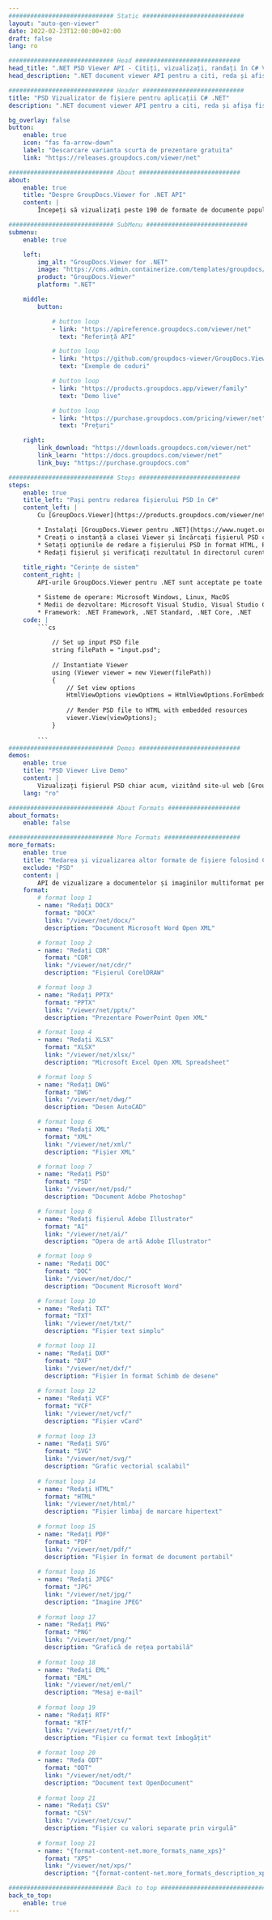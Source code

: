 ```yaml
---
############################# Static ############################
layout: "auto-gen-viewer"
date: 2022-02-23T12:00:00+02:00
draft: false
lang: ro

############################# Head #############################
head_title: ".NET PSD Viewer API - Citiți, vizualizați, randați în C# VB.NET"
head_description: ".NET document viewer API pentru a citi, reda și afișa PSD în orice tip de aplicații C#, ASP.NET, VB.NET și .NET Core."

############################# Header ############################
title: "PSD Vizualizator de fișiere pentru aplicații C# .NET" 
description: ".NET document viewer API pentru a citi, reda și afișa fișierul PSD în orice tip de aplicații C#, ASP.NET, VB.NET și .NET Core. Vizualizați fișierele redate cu formatare și aspect adevărat în HTML5, PDF sau ca imagine folosind câteva rânduri de cod." 

bg_overlay: false
button:
    enable: true
    icon: "fas fa-arrow-down"
    label: "Descarcare varianta scurta de prezentare gratuita"
    link: "https://releases.groupdocs.com/viewer/net"

############################# About ############################
about:
    enable: true
    title: "Despre GroupDocs.Viewer for .NET API" 
    content: |
        Începeți să vizualizați peste 190 de formate de documente populare în aplicațiile dvs. .NET folosind GroupDocs.Viewer pentru API-urile .NET adăugând câteva linii de cod. Dezvoltatorii pot afișa cu ușurință PDF, Procesare de text, Foaie de calcul Excel, Prezentare, Visio, Proiect, Outlook și multe alte formate de document populare în moduri HTML5, imagine sau PDF. Redarea documentului este rapidă, identică cu fișierul sursă original și nu necesită instalarea de software suplimentar sau alte biblioteci externe.

############################# SubMenu ############################
submenu:
    enable: true

    left:
        img_alt: "GroupDocs.Viewer for .NET"
        image: "https://cms.admin.containerize.com/templates/groupdocs/images/product-logos/90x90-noborder/groupdocs-viewer-net.png"
        product: "GroupDocs.Viewer"
        platform: ".NET"

    middle:
        button:

            # button loop
            - link: "https://apireference.groupdocs.com/viewer/net"
              text: "Referință API"

            # button loop
            - link: "https://github.com/groupdocs-viewer/GroupDocs.Viewer-for-.NET"
              text: "Exemple de coduri"

            # button loop
            - link: "https://products.groupdocs.app/viewer/family"
              text: "Demo live"

            # button loop
            - link: "https://purchase.groupdocs.com/pricing/viewer/net"
              text: "Prețuri"

    right:
        link_download: "https://downloads.groupdocs.com/viewer/net"
        link_learn: "https://docs.groupdocs.com/viewer/net"
        link_buy: "https://purchase.groupdocs.com"

############################# Steps ############################
steps:
    enable: true
    title_left: "Pași pentru redarea fișierului PSD în C#" 
    content_left: |
        Cu [GroupDocs.Viewer](https://products.groupdocs.com/viewer/net/) puteți randa PSD în HTML, JPEG, PNG sau PDF în câțiva pași.

        * Instalați [GroupDocs.Viewer pentru .NET](https://www.nuget.org/packages/groupdocs.viewer) folosind managerul de pachete preferat. 
        * Creați o instanță a clasei Viewer și încărcați fișierul PSD cu calea completă. 
        * Setați opțiunile de redare a fișierului PSD în format HTML, PNG, JPEG sau PDF. 
        * Redați fișierul și verificați rezultatul în directorul curent. 
        
    title_right: "Cerințe de sistem" 
    content_right: |
        API-urile GroupDocs.Viewer pentru .NET sunt acceptate pe toate platformele și sistemele de operare majore. Înainte de a executa codul de mai jos, vă rugăm să vă asigurați că aveți următoarele cerințe preliminare instalate pe sistemul dumneavoastră.

        * Sisteme de operare: Microsoft Windows, Linux, MacOS 
        * Medii de dezvoltare: Microsoft Visual Studio, Visual Studio Code, .NET CLI 
        * Framework: .NET Framework, .NET Standard, .NET Core, .NET 
    code: |
        ```cs
                        
            // Set up input PSD file
            string filePath = "input.psd";
        
            // Instantiate Viewer
            using (Viewer viewer = new Viewer(filePath))
            {
            	// Set view options 
            	HtmlViewOptions viewOptions = HtmlViewOptions.ForEmbeddedResources();
                    
            	// Render PSD file to HTML with embedded resources
            	viewer.View(viewOptions);
            }
             
        ```
############################# Demos ############################
demos:
    enable: true
    title: "PSD Viewer Live Demo"
    content: |
        Vizualizați fișierul PSD chiar acum, vizitând site-ul web [GroupDocs.Viewer Online Apps](https://products.groupdocs.app/viewer/psd).
    lang: "ro"

############################# About Formats ####################
about_formats:
    enable: false

############################# More Formats #####################
more_formats:
    enable: true
    title: "Redarea și vizualizarea altor formate de fișiere folosind C#"
    exclude: "PSD"
    content: |
        API de vizualizare a documentelor și imaginilor multiformat pentru .NET. Vizualizați câteva dintre formatele de fișiere populare de mai jos, fără niciun vizualizator extern.
    format: 
        # format loop 1
        - name: "Redați DOCX"
          format: "DOCX"
          link: "/viewer/net/docx/"
          description: "Document Microsoft Word Open XML" 

        # format loop 2
        - name: "Redați CDR" 
          format: "CDR"
          link: "/viewer/net/cdr/"
          description: "Fișierul CorelDRAW" 

        # format loop 3
        - name: "Redați PPTX"
          format: "PPTX"
          link: "/viewer/net/pptx/"
          description: "Prezentare PowerPoint Open XML" 

        # format loop 4
        - name: "Redați XLSX"
          format: "XLSX"
          link: "/viewer/net/xlsx/"
          description: "Microsoft Excel Open XML Spreadsheet" 

        # format loop 5
        - name: "Redați DWG"
          format: "DWG"
          link: "/viewer/net/dwg/"
          description: "Desen AutoCAD"

        # format loop 6
        - name: "Redați XML"
          format: "XML"
          link: "/viewer/net/xml/"
          description: "Fișier XML"

        # format loop 7
        - name: "Redați PSD"
          format: "PSD"
          link: "/viewer/net/psd/"
          description: "Document Adobe Photoshop"

        # format loop 8
        - name: "Redați fișierul Adobe Illustrator"
          format: "AI"
          link: "/viewer/net/ai/"
          description: "Opera de artă Adobe Illustrator"

        # format loop 9
        - name: "Redați DOC"
          format: "DOC"
          link: "/viewer/net/doc/"
          description: "Document Microsoft Word" 

        # format loop 10
        - name: "Redați TXT" 
          format: "TXT"
          link: "/viewer/net/txt/"
          description: "Fișier text simplu" 

        # format loop 11
        - name: "Redați DXF" 
          format: "DXF"
          link: "/viewer/net/dxf/"
          description: "Fișier în format Schimb de desene"  
          
        # format loop 12
        - name: "Redați VCF"
          format: "VCF"
          link: "/viewer/net/vcf/"
          description: "Fișier vCard"  
              
        # format loop 13
        - name: "Redați SVG"
          format: "SVG"
          link: "/viewer/net/svg/"
          description: "Grafic vectorial scalabil" 
          
        # format loop 14
        - name: "Redați HTML"
          format: "HTML"
          link: "/viewer/net/html/"
          description: "Fișier limbaj de marcare hipertext" 
          
        # format loop 15
        - name: "Redați PDF"
          format: "PDF"
          link: "/viewer/net/pdf/"
          description: "Fișier în format de document portabil"
          
        # format loop 16
        - name: "Redați JPEG"
          format: "JPG"
          link: "/viewer/net/jpg/"
          description: "Imagine JPEG"
          
        # format loop 17
        - name: "Redați PNG"
          format: "PNG"
          link: "/viewer/net/png/"
          description: "Grafică de rețea portabilă" 
          
        # format loop 18
        - name: "Redați EML"
          format: "EML"
          link: "/viewer/net/eml/"
          description: "Mesaj e-mail" 
          
        # format loop 19
        - name: "Redați RTF"
          format: "RTF"
          link: "/viewer/net/rtf/"
          description: "Fișier cu format text îmbogățit" 
          
        # format loop 20
        - name: "Reda ODT"
          format: "ODT"
          link: "/viewer/net/odt/"
          description: "Document text OpenDocument" 
          
        # format loop 21
        - name: "Redați CSV"
          format: "CSV"
          link: "/viewer/net/csv/"
          description: "Fișier cu valori separate prin virgulă" 
          
        # format loop 21
        - name: "{format-content-net.more_formats_name_xps}"
          format: "XPS"
          link: "/viewer/net/xps/"
          description: "{format-content-net.more_formats_description_xps}" 

############################# Back to top ###############################
back_to_top:
    enable: true
---
```

